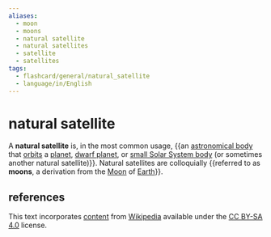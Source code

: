 ```yaml
---
aliases:
  - moon
  - moons
  - natural satellite
  - natural satellites
  - satellite
  - satellites
tags:
  - flashcard/general/natural_satellite
  - language/in/English
---
```


# natural satellite

A __natural satellite__ is, in the most common usage, {{an [astronomical body](astronomical%20object.md) that [orbits](orbit.md) a [planet](plant.md), [dwarf planet](dwarf%20planet.md), or [small Solar System body](small%20Solar%20System%20body.md) (or sometimes another natural satellite)}}. Natural satellites are colloquially {{referred to as __moons__, a derivation from the [Moon](Moon.md) of [Earth](Earth.md)}}.

## references

This text incorporates [content](https://en.wikipedia.org/wiki/natural_satellite) from [Wikipedia](Wikipedia.md) available under the [CC BY-SA 4.0](https://creativecommons.org/licenses/by-sa/4.0/) license.
